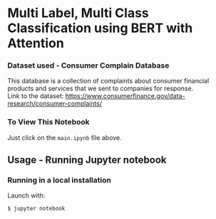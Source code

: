 # Multi Label, Multi Class Classification using BERT with Attention

### Dataset used - Consumer Complain Database 
This database is a collection of complaints about consumer financial products and services that we sent to companies for response.<br>
Link to the dataset: https://www.consumerfinance.gov/data-research/consumer-complaints/

### To View This Notebook
Just click on the `main.ipynb` file above.

## Usage - Running Jupyter notebook

### Running in a local installation

Launch with:

    $ jupyter notebook
